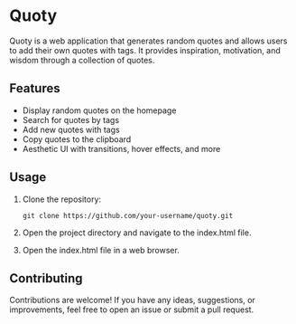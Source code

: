 # Quoty
Quoty is a web application that generates random quotes and allows users to add their own quotes with tags. It provides inspiration, motivation, and wisdom through a collection of quotes.

## Features

- Display random quotes on the homepage
- Search for quotes by tags
- Add new quotes with tags
- Copy quotes to the clipboard
- Aesthetic UI with transitions, hover effects, and more

## Usage

1. Clone the repository:

   ```shell
   git clone https://github.com/your-username/quoty.git
   
2. Open the project directory and navigate to the index.html file.
3. Open the index.html file in a web browser.

## Contributing
Contributions are welcome! If you have any ideas, suggestions, or improvements, feel free to open an issue or submit a pull request.
